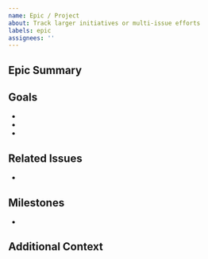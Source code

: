 ```yaml
---
name: Epic / Project
about: Track larger initiatives or multi-issue efforts
labels: epic
assignees: ''
---
```


## Epic Summary

<!-- Briefly describe the overall goal of this epic/project. -->

## Goals
- <!-- Goal 1 -->
- <!-- Goal 2 -->
- <!-- Goal 3 -->

## Related Issues
- <!-- List related issues or PRs -->

## Milestones
- <!-- List milestones or deliverables -->

## Additional Context

<!-- Any other information, links, or context that might help. -->
